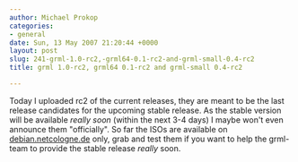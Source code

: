 ```yaml
---
author: Michael Prokop
categories:
- general
date: Sun, 13 May 2007 21:20:44 +0000
layout: post
slug: 241-grml-1.0-rc2,-grml64-0.1-rc2-and-grml-small-0.4-rc2
title: grml 1.0-rc2, grml64 0.1-rc2 and grml-small 0.4-rc2

---
```

Today I uploaded rc2 of the current releases, they are meant to be the last release candidates for the upcoming stable release. As the stable version will be available *really soon* (within the next 3\-4 days) I maybe won't even announce them "officially". So far the ISOs are available on [debian.netcologne.de](http://debian.netcologne.de/www.grml.org/devel/) only, grab and test them if you want to help the grml\-team to provide the stable release *really* soon.
